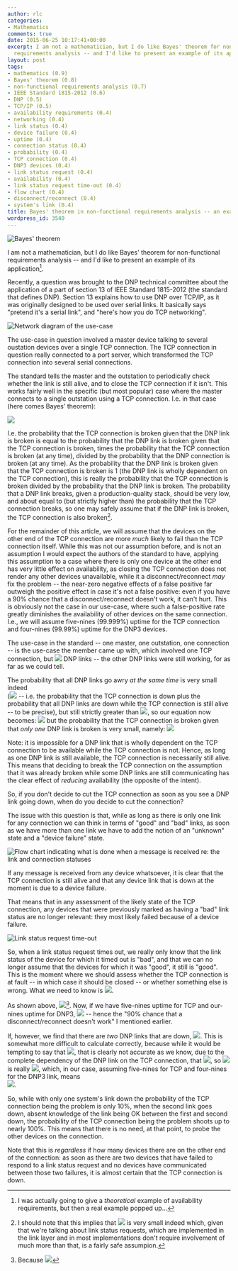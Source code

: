 ```yaml
---
author: rlc
categories:
- Mathematics
comments: true
date: 2015-06-25 10:17:41+00:00
excerpt: I am not a mathematician, but I do like Bayes' theorem for non-functional
  requirements analysis -- and I'd like to present an example of its application
layout: post
tags:
- mathematics (0.9)
- Bayes' theorem (0.8)
- non-functional requirements analysis (0.7)
- IEEE Standard 1815-2012 (0.6)
- DNP (0.5)
- TCP/IP (0.5)
- availability requirements (0.4)
- networking (0.4)
- link status (0.4)
- device failure (0.4)
- uptime (0.4)
- connection status (0.4)
- probability (0.4)
- TCP connection (0.4)
- DNP3 devices (0.4)
- link status request (0.4)
- availability (0.4)
- link status request time-out (0.4)
- flow chart (0.4)
- disconnect/reconnect (0.4)
- system's link (0.4)
title: Bayes' theorem in non-functional requirements analysis -- an example
wordpress_id: 3540
---
```


<img src="/assets/2015/06/BayesTheorem.png" alt="Bayes' theorem">

I am not a mathematician, but I do like Bayes' theorem for non-functional requirements analysis -- and I'd like to present an example of its application[^1].

[^1]: I was actually going to give a _theoretical_ example of availability requirements, but then a real example popped up...

Recently, a question was brought to the DNP technical committee about the application of a part of section 13 of IEEE Standard 1815-2012 (the standard that defines DNP). Section 13 explains how to use DNP over TCP/IP, as it was originally designed to be used over serial links. It basically says "pretend it's a serial link", and "here's how you do TCP networking".

<img src="/assets/2015/06/Network-diagram-—-Bayes-New-Page-1-1024x645.png" alt="Network diagram of the use-case">

The use-case in question involved a master device talking to several oustation devices over a single TCP connection. The TCP connection in question really connected to a port server, which transformed the TCP connection into several serial connections.

The standard tells the master and the outstation to periodically check whether the link is still alive, and to close the TCP connection if it isn't. This works fairly well in the specific (but most popular) case where the master connects to a single outstation using a TCP connection. I.e. in that case (here comes Bayes' theorem):

![](/assets/2015/06/img-vN9MXmYQz9wR.svg)

I.e. the probability that the TCP connection is broken given that the DNP link is broken is equal to the probability that the DNP link is broken given that the TCP connection is broken, times the probability that the TCP connection is broken (at any time), divided by the probability that the DNP connection is broken (at any time). As the probability that the DNP link is broken given that the TCP connection is broken is 1 (the DNP link is wholly dependent on the TCP connection), this is really the probability that the TCP connection is broken divided by the probability that the DNP link is broken. The probability that a DNP link breaks, given a production-quality stack, should be very low, and about equal to (but strictly higher than) the probability that the TCP connection breaks, so one may safely assume that if the DNP link is broken, the TCP connection is also broken[^2].

[^2]: I should note that this implies that ![](/assets/2015/06/img-W78tAQXTg1Ud.svg) is very small indeed which, given that we're talking about link status requests, which are implemented in the link layer and in most implementations don't require involvement of much more than that, is a fairly safe assumpion.

For the remainder of this article, we will assume that the devices on the other end of the TCP connection are more _much_ likely to fail than the TCP connection itself. While this was not our assumption before, and is not an assumption I would expect the authors of the standard to have, applying this assumption to a case where there is only one device at the other end has very little effect on availability, as closing the TCP connection does not render any other devices unavailable, while it a disconnect/reconnect _may_ fix the problem -- the near-zero negative effects of a false positive far outweigh the positive effect in case it's not a false positive: even if you have a 90% chance that a disconnect/reconnect doesn't work, it can't hurt. This is obviously not the case in our use-case, where such a false-positive rate greatly diminishes the availability of other devices on the same connection. I.e., we will assume five-nines (99.999%) uptime for the TCP connection and four-nines (99.99%) uptime for the DNP3 devices.

The use-case in the standard -- one master, one outstation, one connection -- is the use-case the member came up with, which involved one TCP connection, but ![](/assets/2015/06/img-S33fQ48ZsdKV.svg) DNP links -- the other DNP links were still working, for as far as we could tell.

The probability that all DNP links go awry _at the same time_ is very small indeed  
(![](/assets/2015/06/img-xkUVAMtACRac.svg) -- i.e. the probability that the TCP connection is down plus the probability that all DNP links are down while the TCP connection is still alive -- to be precise), but still strictly greater than ![](/assets/2015/06/img-vVwBVP7azaXH.svg), so our equation now becomes: ![](/assets/2015/06/img-prRer2RmPB9G.svg) but the probability that the TCP connection is broken given that _only one_ DNP link is broken is very small, namely: ![](/assets/2015/06/img-bNn2Shc6eMUA.svg)

Note: it is impossible for a DNP link that is wholly dependent on the TCP connection to be available while the TCP connection is not. Hence, as long as one DNP link is still available, the TCP connection is necessarily still alive. This means that deciding to break the TCP connection on the assumption that it was already broken while some DNP links are still communicating has the clear effect of _reducing_ availability (the opposite of the intent).

So, if you don't decide to cut the TCP connection as soon as you see a DNP link going down, when do you decide to cut the connection?

The issue with this question is that, while as long as there is only one link for any connection we can think in terms of "good" and "bad" links, as soon as we have more than one link we have to add the notion of an "unknown" state and a "device failure" state.

<img src="/assets/2015/06/link-status-OK1-1024x352.png" alt="Flow chart indicating what is done when a message is received re: the link and connection statuses">

If any message is received from any device whatsoever, it is clear that the TCP connection is still alive and that any device link that is down at the moment is due to a device failure.

That means that in any assessment of the likely state of the TCP connection, any devices that were previously marked as having a "bad" link status are no longer relevant: they most likely failed because of a device failure.

<img src="/assets/2015/06/Link-status-request-time-out-1024x649.png" alt="Link status request time-out">

So, when a link status request times out, we really only know that the link status of the device for which it timed out is "bad", and that we can no longer assume that the devices for which it was "good", it still is "good". This is the moment where we should assess whether the TCP connection is at fault -- in which case it should be closed -- or whether something else is wrong. What we need to know is ![](/assets/2015/06/img-ZfQ2FyyqVTn9.svg).

As shown above, ![](/assets/2015/06/img-sTgxD6kHsFGA.svg)[^3]. Now, if we have five-nines uptime for TCP and our-nines uptime for DNP3, ![](/assets/2015/06/img-DqXxnSGmA13w.svg) -- hence the "90% chance that a disconnect/reconnect doesn't work" I mentioned earlier.

[^3]: Because ![](/assets/2015/06/img-YDjyNwNUuq99.svg)

If, however, we find that there are _two_ DNP links that are down, ![](/assets/2015/06/img-aJRaKye54enZ.svg). This is somewhat more difficult to calculate correctly, because while it would be tempting to say that ![](/assets/2015/06/img-KcGzUjtDUDbj.svg), that is clearly not accurate as we know, due to the complete dependency of the DNP link on the TCP connection, that ![](/assets/2015/06/img-cd1JczcPEhp2.svg), so ![](/assets/2015/06/img-x3CuyEz1sBVB.svg) is really ![](/assets/2015/06/img-rpkZ2UkzXbV3.svg), which, in our case, assuming five-nines for TCP and four-nines for the DNP3 link, means  
![](/assets/2015/06/img-tmZgjumTjXjB.svg).

So, while with only one system's link down the probability of the TCP connection being the problem is only 10%, when the second link goes down, absent knowledge of the link being OK between the first and second down, the probability of the TCP connection being the problem shoots up to nearly 100%. This means that there is no need, at that point, to probe the other devices on the connection.

Note that this is _regardless_ if how many devices there are on the other end of the connection: as soon as there are two devices that have failed to respond to a link status request and no devices have communicated between those two failures, it is almost certain that the TCP connection is down.